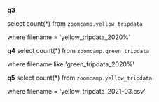 __q3__

select count(*) from `zoomcamp.yellow_tripdata`

where filename = 'yellow_tripdata_2020%'

__q4__
select count(*) from `zoomcamp.green_tripdata`

where filename like 'green_tripdata_2020%'

__q5__
select count(*) from `zoomcamp.yellow_tripdata`

where filename = 'yellow_tripdata_2021-03.csv'
